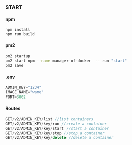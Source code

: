 ### START 

#### npm
```npm
npm install 
npm run build  
```
#### pm2
```sh
pm2 startup
pm2 start npm --name manager-of-docker  -- run "start" 
pm2 save
```

#### .env
```s
ADMIN_KEY="1234"
IMAGE_NAME="wame"
PORT=3002
```

#### Routes

```js
GET/v2/ADMIN_KEY/list //list containers
GET/v2/ADMIN_KEY/key/run //create a container
GET/v2/ADMIN_KEY/key/start //start a container
GET/v2/ADMIN_KEY/key/stop //stop a container
GET/v2/ADMIN_KEY/key/delete //delete a container
```